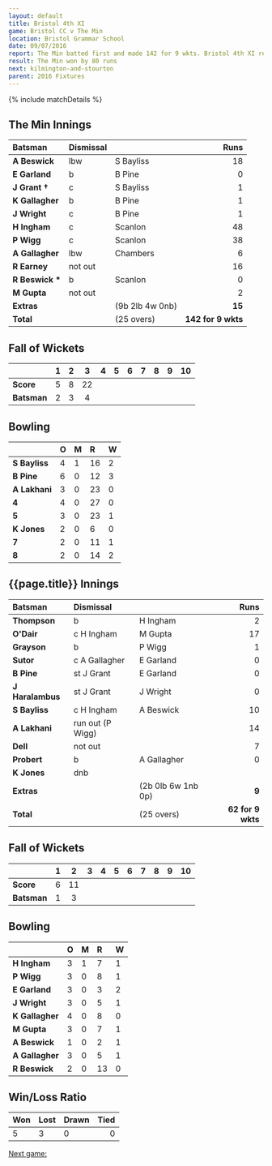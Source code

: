 ```yaml
---
layout: default
title: Bristol 4th XI
game: Bristol CC v The Min
location: Bristol Grammar School
date: 09/07/2016
report: The Min batted first and made 142 for 9 wkts. Bristol 4th XI replied with 62 for 9 wkts
result: The Min won by 80 runs
next: kilmington-and-stourton
parent: 2016 Fixtures
---
```


{% include matchDetails %}

## The Min Innings

| Batsman | Dismissal |  | Runs |
|:---|:---|---|---:|
| **A Beswick** | lbw | S Bayliss | 18 |
| **E Garland** | b | B Pine | 0 |
| **J Grant &#8224;** | c | S Bayliss | 1 |
| **K Gallagher** | b | B Pine | 1 |
| **J Wright** | c | B Pine | 1 |
| **H Ingham** | c | Scanlon | 48 |
| **P Wigg** | c | Scanlon | 38 |
| **A Gallagher** | lbw | Chambers | 6 |
| **R Earney** | not out |  | 16 |
| **R Beswick &#42;** | b | Scanlon | 0 |
| **M Gupta** | not out |  | 2 |
| **Extras** | | (9b 2lb 4w 0nb) | **15** |
| **Total** | | (25 overs) | **142 for 9 wkts** |

## Fall of Wickets

| | 1 | 2 | 3 | 4 | 5 | 6 | 7 | 8 | 9 | 10 |
|---|:---:|:---:|:---:|:---:|:---:|:---:|:---:|:---:|:---:|:---:|
| **Score** | 5 | 8 | 22 |  |  |  |  |  |  |  |
| **Batsman** | 2 | 3 | 4 |  |  |  |  |  |  |  |

## Bowling

| | O | M | R | W |
|---|:---|:---|:---|:---|
| **S Bayliss** | 4 | 1 | 16 | 2 |
| **B Pine** | 6 | 0 | 12 | 3 |
| **A Lakhani** | 3 | 0 | 23 | 0 |
| **4** | 4 | 0 | 27 | 0 |
| **5** | 3 | 0 | 23 | 1 |
| **K Jones** | 2 | 0 | 6 | 0 |
| **7** | 2 | 0 | 11 | 1 |
| **8** | 2 | 0 | 14 | 2 |

## {{page.title}} Innings

| Batsman | Dismissal |  | Runs |
|:---|:---|---|---:|
| **Thompson** | b | H Ingham | 2 |
| **O'Dair** | c H Ingham | M Gupta | 17 |
| **Grayson** | b | P Wigg | 1 |
| **Sutor** | c A Gallagher | E Garland | 0 |
| **B Pine** | st J Grant | E Garland | 0 |
| **J Haralambus** | st J Grant | J Wright | 0 |
| **S Bayliss** | c H Ingham | A Beswick | 10 |
| **A Lakhani** | run out (P Wigg) |  | 14 |
| **Dell** | not out |  | 7 |
| **Probert** | b | A Gallagher | 0 |
| **K Jones** | dnb |  |  |
| **Extras** | | (2b 0lb 6w 1nb 0p) | **9** |
| **Total** | | (25 overs) | **62 for 9 wkts** |

## Fall of Wickets

| | 1 | 2 | 3 | 4 | 5 | 6 | 7 | 8 | 9 | 10 |
|---|:---:|:---:|:---:|:---:|:---:|:---:|:---:|:---:|:---:|:---:|
| **Score** | 6 | 11 |  |  |  |  |  |  |  |  |
| **Batsman** | 1 | 3 |  |  |  |  |  |  |  |  |

## Bowling

| | O | M | R | W |
|---|:---|:---|:---|:---|
| **H Ingham** | 3 | 1 | 7 | 1 |
| **P Wigg** | 3 | 0 | 8 | 1 |
| **E Garland** | 3 | 0 | 3 | 2 |
| **J Wright** | 3 | 0 | 5 | 1 |
| **K Gallagher** | 4 | 0 | 8 | 0 |
| **M Gupta** | 3 | 0 | 7 | 1 |
| **A Beswick** | 1 | 0 | 2 | 1 |
| **A Gallagher** | 3 | 0 | 5 | 1 |
| **R Beswick** | 2 | 0 | 13 | 0 |

## Win/Loss Ratio

| Won | Lost | Drawn | Tied |
|:---|:---|:---|---:|
| 5 | 3 | 0 | 0 |

[Next game:]({{page.next}})